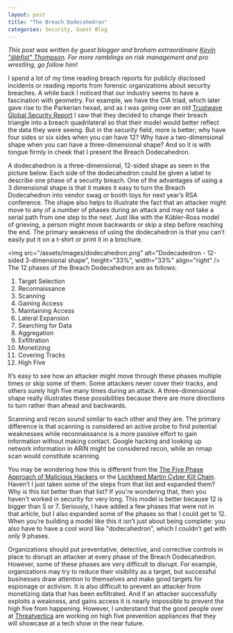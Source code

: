 ```yaml
---
layout: post
title: "The Breach Dodecahedron"
categories: Security, Guest Blog
---
```


_This post was written by guest blogger and broham extraordinaire [Kevin \"@bfist\" Thompson](https://twitter.com/bfist). For more ramblings on risk management and pro wrestling, go follow him!_

I spend a lot of my time reading breach reports for publicly disclosed incidents or reading reports from forensic organizations about security breaches. A while back I noticed that our industry seems to have a fascination with geometry. For example, we have the CIA triad, which later gave rise to the Parkerian hexad, and as I was going over an old [Trustwave Global Security Report](http://www2.trustwave.com/rs/trustwave/images/2013-Global-Security-Report.pdf) I saw that they decided to change their breach triangle into a breach quadrilateral so that their model would better reflect the data they were seeing. But in the security field, more is better; why have four sides or six sides when you can have 12?  Why have a two-dimensional shape when you can have a three-dimensional shape?  And so it is with tongue firmly in cheek that I present the Breach Dodecahedron.

A dodecahedron is a three-dimensional, 12-sided shape as seen in the picture below. Each side of the dodecahedron could be given a label to describe one phase of a security breach. One of the advantages of using a 3 dimensional shape is that it makes it easy to turn the Breach Dodecahedron into vendor swag or booth toys for next year’s RSA conference. The shape also helps to illustrate the fact that an attacker might move to any of a number of phases during an attack and may not take a serial path from one step to the next. Just like with the Kübler-Ross model of grieving, a person might move backwards or skip a step before reaching the end. The primary weakness of using the dodecahedron is that you can’t easily put it on a t-shirt or print it in a brochure.

<img src="/assets/images/dodecahedron.png" alt="Dodecadedron - 12-sided 3-dimensional shape", height="33%", width="33%" align="right" />
The 12 phases of the Breach Dodecahedron are as follows:

1. Target Selection
2. Reconnaissance
3. Scanning
4. Gaining Access
5. Maintaining Access
6. Lateral Expansion
7. Searching for Data
8. Aggregation
9. Exfiltration
10. Monetizing
11. Covering Tracks
12. High Five

It’s easy to see how an attacker might move through these phases multiple times or skip some of them. Some attackers never cover their tracks, and others surely high five many times during an attack. A three-dimensional shape really illustrates these possibilities because there are more directions to turn rather than ahead and backwards.

Scanning and recon sound similar to each other and they are. The primary difference is that scanning is considered an active probe to find potential weaknesses while reconnaissance is a more passive effort to gain information without making contact. Google hacking and looking up network information in ARIN might be considered recon, while an nmap scan would constitute scanning.

You may be wondering how this is different from the [The Five Phase Approach of Malicious Hackers](http://blog.phpkemist.com/2008/07/20/the-five-phase-approach-of-malicious-hackers/) or the [Lockheed Martin Cyber Kill Chain](http://www.lockheedmartin.com/us/what-we-do/information-technology/cyber-security/cyber-kill-chain.html). Haven’t I just taken some of the steps from that list and expanded them?  Why is this list better than that list?  If you're wondering that, then you haven't worked in security for very long. This model is better because 12 is bigger than 5 or 7. Seriously, I have added a few phases that were not in that article, but I also expanded some of the phases so that I could get to 12. When you’re building a model like this it isn’t just about being complete: you also have to have a cool word like "dodecahedron", which I couldn’t get with only 9 phases.

Organizations should put preventative, detective, and corrective controls in place to disrupt an attacker at every phase of the Breach Dodecahedron. However, some of these phases are very difficult to disrupt. For example, organizations may try to reduce their visibility as a target, but successful businesses draw attention to themselves and make good targets for espionage or activism. It is also difficult to prevent an attacker from monetizing data that has been exfiltrated. And if an attacker successfully exploits a weakness, and gains access it is nearly impossible to prevent the high five from happening. However, I understand that the good people over at [Threatvertica](http://threatverti.ca) are working on high five prevention appliances that they will showcase at a tech show in the near future.

